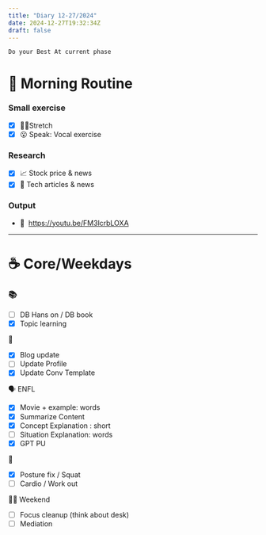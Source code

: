 ```yaml
---
title: "Diary 12-27/2024"  
date: 2024-12-27T19:32:34Z
draft: false
---
```


```tsx
Do your Best At current phase
```

# 🍳 Morning Routine

### Small exercise

- [x]  🧎‍♀️Stretch
- [x]  😮 Speak: Vocal exercise

### Research

- [x]  📈 Stock price & news
- [x]  👾 Tech articles & news

### Output

- 🎥  https://youtu.be/FM3lcrbLOXA

---

# ☕ Core/Weekdays

### 📚

- [ ]  DB Hans on / DB book
- [x]  Topic learning

👑

- [x]  Blog update
- [ ]  Update Profile
- [x]  Update Conv Template

🗣️ ENFL

- [x]  Movie + example: words
- [x]  Summarize Content
- [x]  Concept Explanation : short
- [ ]  Situation Explanation: words
- [x]  GPT PU

💪

- [x]  Posture fix / Squat
- [ ]  Cardio / Work out

🧘‍♀️ Weekend

- [ ]  Focus cleanup (think about desk)
- [ ]  Mediation